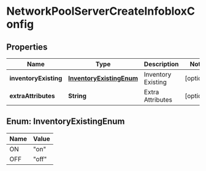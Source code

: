 

# NetworkPoolServerCreateInfobloxConfig

## Properties

Name | Type | Description | Notes
------------ | ------------- | ------------- | -------------
**inventoryExisting** | [**InventoryExistingEnum**](#InventoryExistingEnum) | Inventory Existing |  [optional]
**extraAttributes** | **String** | Extra Attributes |  [optional]



## Enum: InventoryExistingEnum

Name | Value
---- | -----
ON | &quot;on&quot;
OFF | &quot;off&quot;



